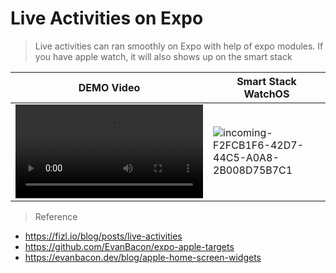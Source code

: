 # Live Activities on Expo
> Live activities can ran smoothly on Expo with help of expo modules. If you have apple watch, it will also shows up on the smart stack



| DEMO Video                                                                                           | Smart Stack WatchOS |
| ---------------------------------------------------------------------------------------------------- | -------------------------- |
| <video src="https://github.com/user-attachments/assets/11a53477-caef-4548-a76b-0b32ec326b56" />      | ![incoming-F2FCB1F6-42D7-44C5-A0A8-2B008D75B7C1](https://github.com/user-attachments/assets/95d2bc3b-8255-490f-98a4-634fe4b546b4) |

> Reference
- https://fizl.io/blog/posts/live-activities
- https://github.com/EvanBacon/expo-apple-targets
- https://evanbacon.dev/blog/apple-home-screen-widgets

